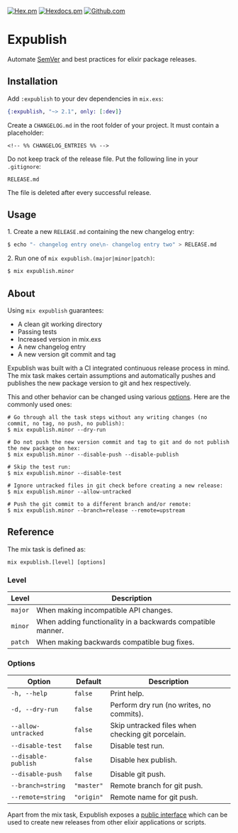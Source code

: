[![Hex.pm](https://img.shields.io/hexpm/v/expublish)](https://hex.pm/packages/expublish)
[![Hexdocs.pm](https://img.shields.io/badge/docs-hexdocs.pm-purple)](https://hexdocs.pm/expublish)
[![Github.com](https://github.com/ucwaldo/expublish/actions/workflows/elixir.yml/badge.svg)](https://github.com/ucwaldo/expublish/actions)

# Expublish

Automate [SemVer](https://semver.org) and best practices for elixir package releases.

<span id="#installation"></span>

## Installation

Add `:expublish` to your dev dependencies in `mix.exs`:

```elixir
{:expublish, "~> 2.1", only: [:dev]}
```

Create a `CHANGELOG.md` in the root folder of your project. It must contain a placeholder:

```text
<!-- %% CHANGELOG_ENTRIES %% -->
```

Do not keep track of the release file. Put the following line in your `.gitignore`:

```text
RELEASE.md
```

The file is deleted after every successful release.

<span id="#usage"></span>

## Usage

1\. Create a new `RELEASE.md` containing the new changelog entry:

```bash
$ echo "- changelog entry one\n- changelog entry two" > RELEASE.md
```

2\. Run one of `mix expublish.(major|minor|patch)`:

```bash
$ mix expublish.minor
```

## About

Using `mix expublish` guarantees:

- A clean git working directory
- Passing tests
- Increased version in mix.exs
- A new changelog entry
- A new version git commit and tag

Expublish was built with a CI integrated continuous release process in mind.
The mix task makes certain assumptions and automatically pushes and publishes the new package version to git and hex respectively.

This and other behavior can be changed using various [options](#options). Here are the commonly used ones:

```
# Go through all the task steps without any writing changes (no commit, no tag, no push, no publish):
$ mix expublish.minor --dry-run

# Do not push the new version commit and tag to git and do not publish the new package on hex:
$ mix expublish.minor --disable-push --disable-publish

# Skip the test run:
$ mix expublish.minor --disable-test

# Ignore untracked files in git check before creating a new release:
$ mix expublish.minor --allow-untracked

# Push the git commit to a different branch and/or remote:
$ mix expublish.minor --branch=release --remote=upstream
```

## Reference

The mix task is defined as: 

```
mix expublish.[level] [options]
```

### Level

| Level   | Description                                                  |
| ------- | -------------------------------------------------------------|
| `major` | When making incompatible API changes.                      |
| `minor` | When adding functionality in a backwards compatible manner. |
| `patch` | When making backwards compatible bug fixes.                 |

### Options

| Option              | Default    | Description                                       |
| ------------------- | ---------- | --------------------------------------------------|
| `-h, --help`        | `false`    | Print help.                                       |
| `-d, --dry-run`     | `false`    | Perform dry run (no writes, no commits).          |
| `--allow-untracked` | `false`    | Skip untracked files when checking git porcelain. |
| `--disable-test`    | `false`    | Disable test run.                                 |
| `--disable-publish` | `false`    | Disable hex publish.                              |
| `--disable-push`    | `false`    | Disable git push.                                 |
| `--branch=string`   | `"master"` | Remote branch for git push.                       |
| `--remote=string`   | `"origin"` | Remote name for git push.                         |

Apart from the mix task, Expublish exposes a [public interface](./Expublish.html) which can be used to create new releases from other elixir applications or scripts.
